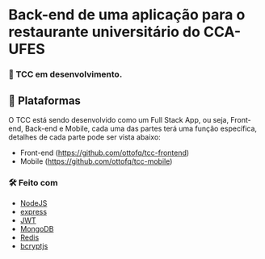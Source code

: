 # Back-end de uma aplicação para o restaurante universitário do CCA-UFES
### :construction: TCC em desenvolvimento.

## 📑 Plataformas

O TCC está sendo desenvolvido como um Full Stack App, ou seja, Front-end, Back-end e Mobile, cada uma das partes terá uma função específica, detalhes de cada parte pode ser vista abaixo:

 - Front-end (https://github.com/ottofq/tcc-frontend)
 - Mobile (https://github.com/ottofq/tcc-mobile)
 
 
 ### 🛠 Feito com
  - [NodeJS](https://github.com/nodejs/node)
  - [express](https://github.com/expressjs/express)
  - [JWT](https://github.com/auth0/node-jsonwebtoken)
  - [MongoDB](https://github.com/mongodb/mongo)
  - [Redis](https://github.com/redis/redis)
  - [bcryptjs](https://github.com/kelektiv/node.bcrypt.js/) 

